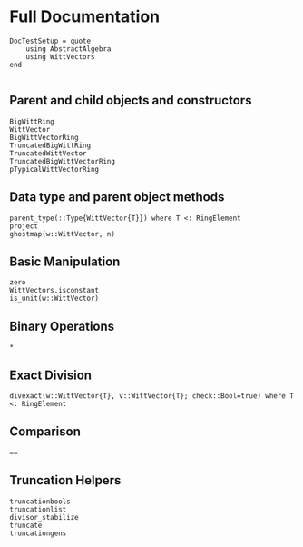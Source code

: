 # Full Documentation

```@meta
DocTestSetup = quote
	using AbstractAlgebra
	using WittVectors
end
```
```@contents
```
## Parent and child objects and constructors

```@docs
BigWittRing
WittVector
BigWittVectorRing
TruncatedBigWittRing
TruncatedWittVector
TruncatedBigWittVectorRing
pTypicalWittVectorRing
```

## Data type and parent object methods
```@docs
parent_type(::Type{WittVector{T}}) where T <: RingElement
project
ghostmap(w::WittVector, n)
```

## Basic Manipulation
```@docs
zero
WittVectors.isconstant
is_unit(w::WittVector)
```
## Binary Operations
```@docs
*
```

## Exact Division
```@docs
divexact(w::WittVector{T}, v::WittVector{T}; check::Bool=true) where T <: RingElement
```

## Comparison
```@docs
==
```

## Truncation Helpers
```@docs
truncationbools
truncationlist
divisor_stabilize
truncate
truncationgens
```

```@index
```
